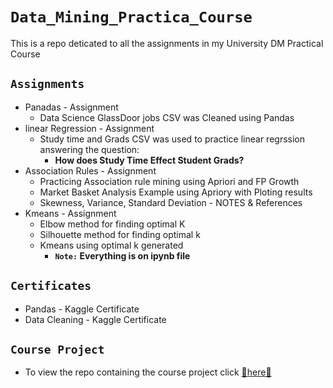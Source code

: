 # `Data_Mining_Practica_Course`

This is a repo deticated to all the assignments in my University DM Practical Course

## `Assignments`

- Panadas - Assignment
  - Data Science GlassDoor jobs CSV was Cleaned using Pandas
- linear Regression - Assignment
  - Study time and Grads CSV was used to practice linear regrssion answering the question:
    - **How does Study Time Effect Student Grads?**
- Association Rules - Assignment
  - Practicing Association rule mining using Apriori and FP Growth
  - Market Basket Analysis Example using Apriory with Ploting results
  - Skewness, Variance, Standard Deviation - NOTES & References
- Kmeans - Assignment
  - Elbow method for finding optimal K
  - Silhouette method for finding optimal k
  - Kmeans using optimal k generated
    - **`Note:` Everything is on ipynb file**

## `Certificates`

- Pandas - Kaggle Certificate
- Data Cleaning - Kaggle Certificate

## `Course Project`

- To view the repo containing the course project click [🌟here🌟](https://github.com/Mr-NumberOne/Data_Mining_Course_Project.git)

